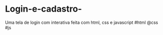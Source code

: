 # Login-e-cadastro-
Uma tela de login  com interativa feita com html, css e javascript  #html @css #js 

